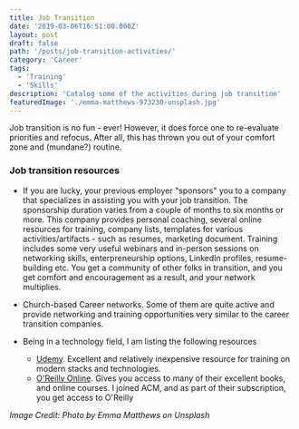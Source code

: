 ```yaml
---
title: Job Transition
date: '2019-03-06T16:51:00.000Z'
layout: post
draft: false
path: '/posts/job-transition-activities/'
category: 'Career'
tags:
  - 'Training'
  - 'Skills'
description: 'Catalog some of the activities during job transition'
featuredImage: './emma-matthews-973230-unsplash.jpg'
---
```


Job transition is no fun - ever! However, it does force one to re-evaluate priorities and refocus. After all, this has thrown you out of your comfort zone and (mundane?) routine.

### Job transition resources

- If you are lucky, your previous employer "sponsors" you to a company that specializes in assisting you with your job transition. The sponsorship duration varies from a couple of months to six months or more. This company provides personal coaching, several online resources for training, company lists, templates for various activities/artifacts - such as resumes, marketing document. Training includes some very useful webinars and in-person sessions on networking skills, enterpreneurship options, LinkedIn profiles, resume-building etc. You get a community of other folks in transition, and you get comfort and encouragement as a result, and your network multiplies.
- Church-based Career networks. Some of them are quite active and provide networking and training opportunities very similar to the career transition companies.
- Being in a technology field, I am listing the following resources

  - [Udemy](https://www.udemy.com). Excellent and relatively inexpensive resource for training on modern stacks and technologies.
  - [O'Reilly Online](https://learning.oreilly.com/home/). Gives you access to many of their excellent books, and online courses. I joined ACM, and as part of their subscription, you get access to O'Reilly

_Image Credit: Photo by Emma Matthews on Unsplash_
